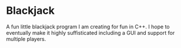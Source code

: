Blackjack
=========
A fun little blackjack program I am creating for fun in C++. I hope to eventually make it highly suffisticated including a GUI and support for multiple players.
